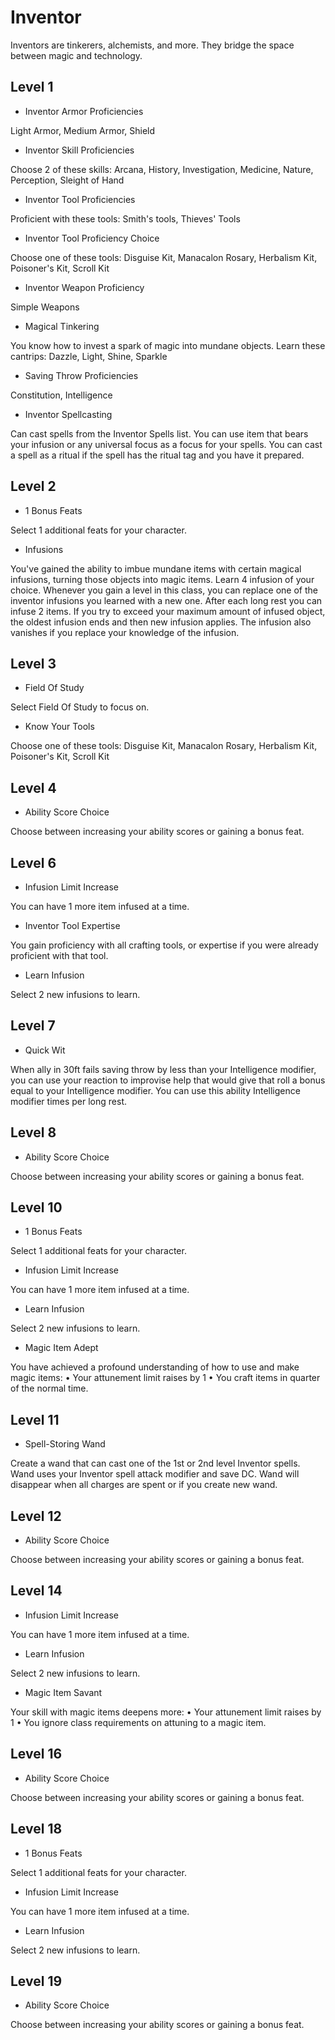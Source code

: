 # Inventor

Inventors are tinkerers, alchemists, and more. They bridge the space between magic and technology.


## Level 1

* Inventor Armor Proficiencies

Light Armor, Medium Armor, Shield

* Inventor Skill Proficiencies

Choose 2 of these skills: Arcana, History, Investigation, Medicine, Nature, Perception, Sleight of Hand

* Inventor Tool Proficiencies

Proficient with these tools: Smith's tools, Thieves' Tools

* Inventor Tool Proficiency Choice

Choose one of these tools: Disguise Kit, Manacalon Rosary, Herbalism Kit, Poisoner's Kit, Scroll Kit

* Inventor Weapon Proficiency

Simple Weapons

* Magical Tinkering

You know how to invest a spark of magic into mundane objects. Learn these cantrips: Dazzle, Light, Shine, Sparkle

* Saving Throw Proficiencies

Constitution, Intelligence

* Inventor Spellcasting

Can cast spells from the Inventor Spells list. You can use item that bears your infusion or any universal focus as a focus for your spells. You can cast a spell as a ritual if the spell has the ritual tag and you have it prepared.


## Level 2

* 1 Bonus Feats

Select 1 additional feats for your character.

* Infusions

You've gained the ability to imbue mundane items with certain magical infusions, turning those objects into magic items. Learn 4 infusion of your choice. Whenever you gain a level in this class, you can replace one of the inventor infusions you learned with a new one.
After each long rest you can infuse 2 items. If you try to exceed your maximum amount of infused object, the oldest infusion ends and then new infusion applies. The infusion also vanishes if you replace your knowledge of the infusion.


## Level 3

* Field Of Study

Select Field Of Study to focus on.

* Know Your Tools

Choose one of these tools: Disguise Kit, Manacalon Rosary, Herbalism Kit, Poisoner's Kit, Scroll Kit


## Level 4

* Ability Score Choice

Choose between increasing your ability scores or gaining a bonus feat.


## Level 6

* Infusion Limit Increase

You can have 1 more item infused at a time.

* Inventor Tool Expertise

You gain proficiency with all crafting tools, or expertise if you were already proficient with that tool.

* Learn Infusion

Select 2 new infusions to learn.


## Level 7

* Quick Wit

When ally in 30ft fails saving throw by less than your Intelligence modifier, you can use your reaction to improvise help that would give that roll a bonus equal to your Intelligence modifier. You can use this ability Intelligence modifier times per long rest.


## Level 8

* Ability Score Choice

Choose between increasing your ability scores or gaining a bonus feat.


## Level 10

* 1 Bonus Feats

Select 1 additional feats for your character.

* Infusion Limit Increase

You can have 1 more item infused at a time.

* Learn Infusion

Select 2 new infusions to learn.

* Magic Item Adept

You have achieved a profound understanding of how to use and make magic items:
• Your attunement limit raises by 1
• You craft items in quarter of the normal time.


## Level 11

* Spell-Storing Wand

Create a wand that can cast one of the 1st or 2nd level Inventor spells. Wand uses your Inventor spell attack modifier and save DC. Wand will disappear when all charges are spent or if you create new wand.


## Level 12

* Ability Score Choice

Choose between increasing your ability scores or gaining a bonus feat.


## Level 14

* Infusion Limit Increase

You can have 1 more item infused at a time.

* Learn Infusion

Select 2 new infusions to learn.

* Magic Item Savant

Your skill with magic items deepens more:
• Your attunement limit raises by 1
• You ignore class requirements on attuning to a magic item.


## Level 16

* Ability Score Choice

Choose between increasing your ability scores or gaining a bonus feat.


## Level 18

* 1 Bonus Feats

Select 1 additional feats for your character.

* Infusion Limit Increase

You can have 1 more item infused at a time.

* Learn Infusion

Select 2 new infusions to learn.


## Level 19

* Ability Score Choice

Choose between increasing your ability scores or gaining a bonus feat.





